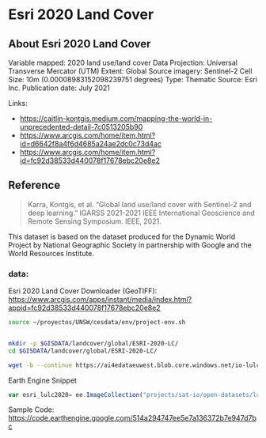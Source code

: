 # Esri 2020 Land Cover

## About Esri 2020 Land Cover
Variable mapped: 2020 land use/land cover
Data Projection: Universal Transverse Mercator (UTM)
Extent: Global
Source imagery: Sentinel-2
Cell Size: 10m (0.00008983152098239751 degrees)
Type: Thematic
Source: Esri Inc.
Publication date: July 2021

Links:
* https://caitlin-kontgis.medium.com/mapping-the-world-in-unprecedented-detail-7c0513205b90
* https://www.arcgis.com/home/item.html?id=d6642f8a4f6d4685a24ae2dc0c73d4ac
* https://www.arcgis.com/home/item.html?id=fc92d38533d440078f17678ebc20e8e2

## Reference
> Karra, Kontgis, et al. “Global land use/land cover with Sentinel-2 and deep learning.” IGARSS 2021-2021 IEEE International Geoscience and Remote Sensing Symposium. IEEE, 2021.

This dataset is based on the dataset produced for the Dynamic World Project by National Geographic Society in partnership with Google and the World Resources Institute.

### data:


Esri 2020 Land Cover Downloader (GeoTIFF): https://www.arcgis.com/apps/instant/media/index.html?appid=fc92d38533d440078f17678ebc20e8e2

```sh
source ~/proyectos/UNSW/cesdata/env/project-env.sh


mkdir -p $GISDATA/landcover/global/ESRI-2020-LC/
cd $GISDATA/landcover/global/ESRI-2020-LC/

wget -b --continue https://ai4edataeuwest.blob.core.windows.net/io-lulc/io-lulc-model-001-v01-composite-v03-supercell-v02-clip-v01.zip
```

Earth Engine Snippet

```js
var esri_lulc2020= ee.ImageCollection("projects/sat-io/open-datasets/landcover/ESRI_Global-LULC_10m")
```
Sample Code: https://code.earthengine.google.com/514a294747ee5e7a136372b7e947d7bc
